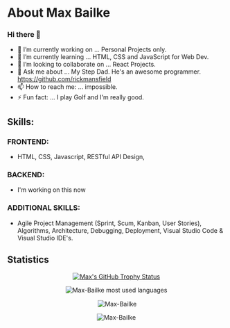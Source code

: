 # About Max Bailke
### Hi there 👋


<!--
**Max-Bailke/Max-Bailke** is a ✨ _special_ ✨ repository because its `README.md` (this file) appears on your GitHub profile.

Here are some ideas to get you started:

- 🔭 I’m currently working on ...
- 🌱 I’m currently learning ...
- 👯 I’m looking to collaborate on ...
- 🤔 I’m looking for help with ...
- 💬 Ask me about ...
- 📫 How to reach me: ...
- 😄 Pronouns: ...
- ⚡ Fun fact: ...
Use this link to add stats... https://github.com/ryo-ma/github-profile-trophy
-->
- 🔭 I’m currently working on ... Personal Projects only. 
- 🌱 I’m currently learning ... HTML, CSS and JavaScript for Web Dev. 
- 👯 I’m looking to collaborate on ... React Projects. 
- 💬 Ask me about ... My Step Dad. He's an awesome programmer. https://github.com/rickmansfield
- 📫 How to reach me: ... impossible. 
- ⚡ Fun fact: ... I play Golf and I'm really good. 

## Skills:
### FRONTEND: 
-  HTML, CSS, Javascript, RESTful API Design, 
### BACKEND:
- I'm working on this now
### ADDITIONAL SKILLS:
- Agile Project Management (Sprint, Scum, Kanban, User Stories), Algorithms, Architecture, Debugging, Deployment, Visual Studio Code & Visual Studio IDE's.


## Statistics
<!-- <p align="center"><img align="center" src="https://buff.ly/3LPplsp" alt="Max Bailke" /></p>  -->
<!-- Max, the src code used on that picture was a "buffered" embed code. To add a photo you go to one drive and right click on the image and select "share" but you want to "generate an embed code." The code will be long. So you need to bookmark a site that converts long code to a buffered short code. that is why the image has "buff." in it. To prevent having to constantly rebuffer an image or use the long code "comment out the code" unless you mean to permiantly discard the buffered version.  -->
<p align="center"> <a href="https://github.com/Max-Bailke/github-profile-trophy"><img src="https://github-profile-trophy.vercel.app/?username=Max-Bailke&theme=darkhub&row=2&column=3" alt="Max's GitHub Trophy Status"/></a></p>
<p align="center" ><img src="https://github-readme-stats.vercel.app/api/top-langs?username=Max-Bailke&show_icons=true&locale=en&layout=compact" alt="Max-Bailke most used languages" /></p>
<p align="center">&nbsp;<img align="center" src="https://github-readme-stats.vercel.app/api?username=Max-Bailke&show_icons=true&locale=en" alt="Max-Bailke" /></p>
<p align="center"><img align="center" src="https://github-readme-streak-stats.herokuapp.com/?user=Max-Bailke&" alt="Max-Bailke" /></p>
